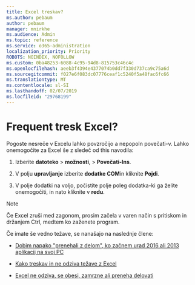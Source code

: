 ```yaml
---
title: Excel treskav?
ms.author: pebaum
author: pebaum
manager: mnirkhe
ms.audience: Admin
ms.topic: reference
ms.service: o365-administration
localization_priority: Priority
ROBOTS: NOINDEX, NOFOLLOW
ms.custom: 0ba48253-6088-4c95-94d8-815753c46c4c
ms.openlocfilehash: aeeb3f4394e4377074b0dd7f330d737ca9c75a6d
ms.sourcegitcommit: f027e6f083dc07776ceaf1c5240f5a48fac6fc66
ms.translationtype: MT
ms.contentlocale: sl-SI
ms.lasthandoff: 02/07/2019
ms.locfileid: "29768199"
---
```

# <a name="frequent-excel-crashes"></a>Frequent tresk Excel?

Pogoste nesreče v Excelu lahko povzročijo a nepopoln povečati-v. Lahko onemogočite za Excel še z sledeč od this navodila:
  
1. Izberite **datoteko** \> **možnosti**, \> **Povečati-Ins**.
    
2. V polju **upravljanje** izberite **dodatke COM**in kliknite **Pojdi**.
    
3. V polje dodatki na voljo, počistite polje poleg dodatka-ki ga želite onemogočiti, in nato kliknite v **redu**.
    
> [!NOTE]
> Če Excel zruši med zagonom, prosim začela v varen način s pritiskom in držanjem Ctrl, medtem ko zaženete program. 
  
Če imate še vedno težave, se nanašajo na naslednje člene:
  
- [Dobim napako "prenehali z delom", ko začnem urad 2016 ali 2013 aplikacij na svoj PC](https://support.office.com/article/52bd7985-4e99-4a35-84c8-2d9b8301a2fa.aspx)
    
- [Kako treskav in ne odziva težave z Excel](https://support.microsoft.com/help/2758592/how-to-troubleshoot-crashing-and-not-responding-issues-with-excel)
    
- [Excel ne odziva, se obesi, zamrzne ali preneha delovati](https://support.office.com/article/37e7d3c9-9e84-40bf-a805-4ca6853a1ff4.aspx)
    
